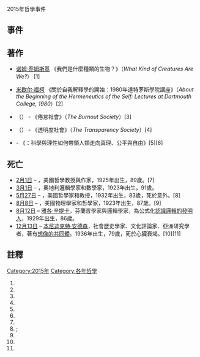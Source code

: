 2015年哲學事件

## 事件

## 著作

  - [诺姆·乔姆斯基](../Page/诺姆·乔姆斯基.md "wikilink") 《我們是什麼種類的生物？》（*What Kind of
    Creatures Are We?*） \[1\]

  - [米歇尔·福柯](../Page/米歇尔·福柯.md "wikilink")
    《關於自我解釋學的開始：1980年達特茅斯學院講座》（*About
    the Beginning of the Hermeneutics of the Self: Lectures at Dartmouth
    College, 1980*）\[2\]

  - （） - 《倦怠社會》（*The Burnout Society*）\[3\]

  - （） - 《透明度社會》（*The Transparency Society*）\[4\]

  - \- 《：科學與理性如何帶領人類走向真理、公平與自由》\[5\]\[6\]

## 死亡

  - [2月1日](../Page/2月1日.md "wikilink") – ，美國哲學教授與作家，1925年出生，89歲。\[7\]
  - [3月1日](../Page/3月1日.md "wikilink") – ，奧地利邏輯學家和數學家，1923年出生，91歲。
  - [5月27日](../Page/5月27日.md "wikilink") –
    ，美國哲學家和教授，1932年出生，83歲，死於意外。\[8\]
  - [8月8日](../Page/8月8日.md "wikilink") – ，美國物理學家和哲學家，1923年出生，87歲。\[9\]
  - [8月12日](https://zh.wikipedia.org/wiki/8月12日 "wikilink") –
    [雅各·辛提卡](../Page/雅各·辛提卡.md "wikilink")，芬蘭哲學家與邏輯學家，為公式化[認識邏輯的發明人](https://zh.wikipedia.org/wiki/認識邏輯 "wikilink")，1929年出生，86歲。
  - [12月13日](../Page/12月13日.md "wikilink") –
    [本尼迪克特·安德森](../Page/本尼迪克特·安德森.md "wikilink")，社會歷史學家、文化評論家、亞洲研究學者，著有[想像的共同體](../Page/想像的共同體_\(書\).md "wikilink")。1936年出生，79歲，死於心臟衰竭。\[10\]\[11\]

## 註釋

[Category:2015年](https://zh.wikipedia.org/wiki/Category:2015年 "wikilink")
[Category:各年哲學](https://zh.wikipedia.org/wiki/Category:各年哲學 "wikilink")

1.
2.
3.
4.
5.
6.
7.
8.  ;
9.
10.
11.